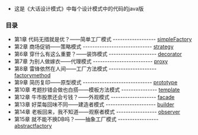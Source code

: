 - 这是《大话设计模式》中每个设计模式中的代码的java版

### 目录 ###

- 第1章 代码无措就是优？——简单工厂模式 ------------------ [simpleFactory](https://github.com/cle009/designPattern/tree/master/simpleFactory)
- 第2章 商场促销——策略模式 ----------------------------- [strategy](https://github.com/cle009/designPattern/tree/master/strategy)
- 第6章 穿什么有这么重要？——装饰模式 -------------------- [decorator](https://github.com/cle009/designPattern/tree/master/decorator)
- 第7章 为别人做嫁衣——代理模式 ------------------------- [proxy](https://github.com/cle009/designPattern/tree/master/proxy)
- 第8章 雷锋依然在人间——工厂方法模式 -------------------- [factorymethod](https://github.com/cle009/designPattern/tree/master/factorymethod)
- 第9章 简历复印——原型模式 ----------------------------- [prototype](https://github.com/cle009/designPattern/tree/master/prototype)
- 第10章 考题抄错会做也白搭——模板方法模式 --------------- [template](https://github.com/cle009/designPattern/tree/master/template)
- 第12章 牛市股票还会亏钱？——外观模式 ------------------- [facade](https://github.com/cle009/designPattern/tree/master/facade)
- 第13章 好菜每回味不同——建造者模式 --------------------- [builder](https://github.com/cle009/designPattern/tree/master/builder)
- 第14章 老板回来，我不知道——观察者模式 ----------------- [observer](https://github.com/cle009/designPattern/tree/master/observer)
- 第15章 就不能不换DB吗？——抽象工厂模式 ----------------- [abstractfactory](https://github.com/cle009/designPattern/tree/master/abstractfactory)


